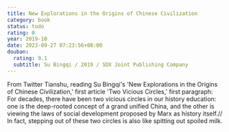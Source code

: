 ```yaml
---
title: New Explorations in the Origins of Chinese Civilization
category: book
status: todo
rating: 0
year: 2019-10
date: 2023-09-27 07:23:56+08:00
douban:
  rating: 9.1
  subtitle: Su Bingqi / 2019 / SDX Joint Publishing Company
---
```


From Twitter Tianshu, reading Su Bingqi's 'New Explorations in the Origins of Chinese Civilization,' first article 'Two Vicious Circles,' first paragraph: For decades, there have been two vicious circles in our history education: one is the deep-rooted concept of a grand unified China, and the other is viewing the laws of social development proposed by Marx as history itself.// In fact, stepping out of these two circles is also like spitting out spoiled milk.
